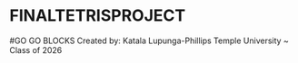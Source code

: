 # FINALTETRISPROJECT

#GO GO BLOCKS
  Created by: Katala Lupunga-Phillips
  Temple University ~ Class of 2026
